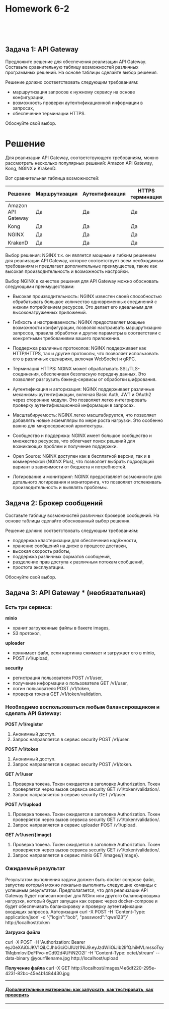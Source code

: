 <h1>Homework 6-2 </h1> <br>
<br>
<br>

## Задача 1: API Gateway 

Предложите решение для обеспечения реализации API Gateway. Составьте сравнительную таблицу возможностей различных программных решений. На основе таблицы сделайте выбор решения.

Решение должно соответствовать следующим требованиям:
- маршрутизация запросов к нужному сервису на основе конфигурации,
- возможность проверки аутентификационной информации в запросах,
- обеспечение терминации HTTPS.

Обоснуйте свой выбор.


<h1>Решение</h1>

Для реализации API Gateway, соответствующего требованиям, можно рассмотреть несколько популярных решений: Amazon API Gateway, Kong, NGINX и KrakenD.

Вот сравнительная таблица возможностей:

Решение | Маршрутизация | Аутентификация | HTTPS терминация
|---|---|---|---|
Amazon API Gateway | Да | Да | Да
Kong | Да | Да | Да
NGINX | Да | Да | Да
KrakenD | Да | Да | Да

Выбор решения: NGINX т.к. он является мощным и гибким решением для реализации API Gateway, которое соответствует всем необходимым требованиям и предлагает дополнительные преимущества, такие как высокая производительность и возможность настройки.

Выбор NGINX в качестве решения для API Gateway можно обосновать следующими преимуществами:

- Высокая производительность: NGINX известен своей способностью обрабатывать большое количество одновременных соединений с низким потреблением ресурсов. Это делает его идеальным для высоконагруженных приложений.

- Гибкость и настраиваемость: NGINX предоставляет мощные возможности конфигурации, позволяя настраивать маршрутизацию запросов, правила обработки и другие параметры в соответствии с конкретными требованиями вашего приложения.

- Поддержка различных протоколов: NGINX поддерживает как HTTP/HTTPS, так и другие протоколы, что позволяет использовать его в различных сценариях, включая WebSocket и gRPC.

- Терминация HTTPS: NGINX может обрабатывать SSL/TLS-соединения, обеспечивая безопасную передачу данных. Это позволяет разгрузить бэкенд-сервисы от обработки шифрования.

- Аутентификация и авторизация: NGINX поддерживает различные механизмы аутентификации, включая Basic Auth, JWT и OAuth2 через сторонние модули. Это позволяет легко интегрировать проверку аутентификационной информации в запросах.

- Масштабируемость: NGINX легко масштабируется, что позволяет добавлять новые экземпляры по мере роста нагрузки. Это особенно важно для микросервисной архитектуры.

- Сообщество и поддержка: NGINX имеет большое сообщество и множество ресурсов, что облегчает поиск решений для возникающих проблем и получение поддержки.

- Open Source: NGINX доступен как в бесплатной версии, так и в коммерческой (NGINX Plus), что позволяет выбрать подходящий вариант в зависимости от бюджета и потребностей.

- Логирование и мониторинг: NGINX предоставляет возможности для детального логирования и мониторинга, что позволяет отслеживать производительность и выявлять проблемы.


## Задача 2: Брокер сообщений

Составьте таблицу возможностей различных брокеров сообщений. На основе таблицы сделайте обоснованный выбор решения.

Решение должно соответствовать следующим требованиям:
- поддержка кластеризации для обеспечения надёжности,
- хранение сообщений на диске в процессе доставки,
- высокая скорость работы,
- поддержка различных форматов сообщений,
- разделение прав доступа к различным потокам сообщений,
- простота эксплуатации.

Обоснуйте свой выбор.

## Задача 3: API Gateway * (необязательная)

### Есть три сервиса:

**minio**
- хранит загруженные файлы в бакете images,
- S3 протокол,

**uploader**
- принимает файл, если картинка сжимает и загружает его в minio,
- POST /v1/upload,

**security**
- регистрация пользователя POST /v1/user,
- получение информации о пользователе GET /v1/user,
- логин пользователя POST /v1/token,
- проверка токена GET /v1/token/validation.


### Необходимо воспользоваться любым балансировщиком и сделать API Gateway:

**POST /v1/register**
1. Анонимный доступ.
2. Запрос направляется в сервис security POST /v1/user.

**POST /v1/token**
1. Анонимный доступ.
2. Запрос направляется в сервис security POST /v1/token.

**GET /v1/user**
1. Проверка токена. Токен ожидается в заголовке Authorization. Токен проверяется через вызов сервиса security GET /v1/token/validation/.
2. Запрос направляется в сервис security GET /v1/user.

**POST /v1/upload**
1. Проверка токена. Токен ожидается в заголовке Authorization. Токен проверяется через вызов сервиса security GET /v1/token/validation/.
2. Запрос направляется в сервис uploader POST /v1/upload.

**GET /v1/user/{image}**
1. Проверка токена. Токен ожидается в заголовке Authorization. Токен проверяется через вызов сервиса security GET /v1/token/validation/.
2. Запрос направляется в сервис minio GET /images/{image}.

### Ожидаемый результат

Результатом выполнения задачи должен быть docker compose файл, запустив который можно локально выполнить следующие команды с успешным результатом.
Предполагается, что для реализации API Gateway будет написан конфиг для NGinx или другого балансировщика нагрузки, который будет запущен как сервис через docker-compose и будет обеспечивать балансировку и проверку аутентификации входящих запросов.
Авторизация
curl -X POST -H 'Content-Type: application/json' -d '{"login":"bob", "password":"qwe123"}' http://localhost/token

**Загрузка файла**

curl -X POST -H 'Authorization: Bearer eyJ0eXAiOiJKV1QiLCJhbGciOiJIUzI1NiJ9.eyJzdWIiOiJib2IifQ.hiMVLmssoTsy1MqbmIoviDeFPvo-nCd92d4UFiN2O2I' -H 'Content-Type: octet/stream' --data-binary @yourfilename.jpg http://localhost/upload

**Получение файла**
curl -X GET http://localhost/images/4e6df220-295e-4231-82bc-45e4b1484430.jpg

---

#### [Дополнительные материалы: как запускать, как тестировать, как проверить](https://github.com/netology-code/devkub-homeworks/tree/main/11-microservices-02-principles)

---

